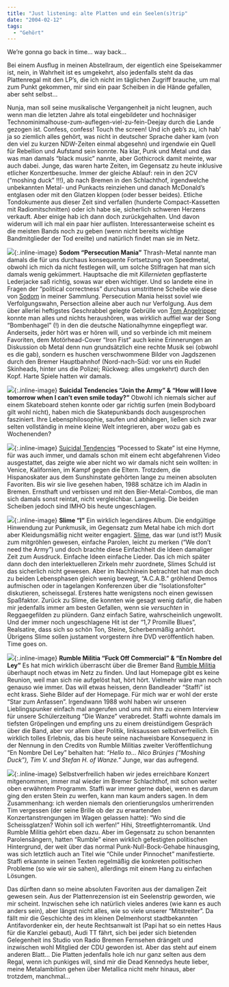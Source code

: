 ```yaml
---
title: "Just listening: alte Platten und ein Seelen(s)trip"
date: "2004-02-12"
tags:
  - "Gehört"
---
```


We’re gonna go back in time… way back…

Bei einem Ausflug in meinen Abstellraum, der eigentlich eine Speisekammer ist, nein, in Wahrheit ist es umgekehrt, also jedenfalls steht da das Plattenregal mit den LP’s, die ich nicht im täglichen Zugriff brauche, um mal zum Punkt gekommen, mir sind ein paar Scheiben in die Hände gefallen, aber seht selbst…

Nunja, man soll seine musikalische Vergangenheit ja nicht leugnen, auch wenn man die letzten Jahre als total eingebildeter und hochnäsiger Technominimalhouse-zum-auflegen-viel-zu-fein-Deejay durch die Lande gezogen ist. Confess, confess! Touch the screen! Und ich geb’s zu, ich hab’ ja so ziemlich alles gehört, was nicht in deutscher Sprache daher kam (von den viel zu kurzen NDW\-Zeiten einmal abgesehn) und irgendwie ein Quell für Rebellion und Aufstand sein konnte. Na klar, Punk und Metal und das was man damals “black music” nannte, aber Gothicrock damit meinte, war auch dabei. Junge, das waren harte Zeiten, im Gegensatz zu heute inklusive etlicher Konzertbesuche. Immer der gleiche Ablauf: rein in den 2CV (“moshing duck” !!!), ab nach Bremen in den Schlachthof, irgendwelche unbekannten Metal- und Punkacts reinziehen und danach McDonald’s entglasen oder mit den Glatzen kloppen (oder besser beides). Etliche Tondokumente aus dieser Zeit sind verfallen (hunderte Compact-Kassetten mit Radiomitschnitten) oder ich habe sie, sicherlich schweren Herzens verkauft. Aber einige hab ich dann doch zurückgehalten. Und davon widerum will ich mal ein paar hier auflisten. Interessanterweise scheint es die meisten Bands noch zu geben (wenn nicht bereits wichtige Bandmitglieder der Tod ereilte) und natürlich findet man sie im Netz.

![](/images/couchblog/sodom-150x150.jpg){:.inline-image}
**Sodom “Persecution Mania”** Thrash-Metal nannte man damals die für uns durchaus konsequente Fortsetzung von Speedmetal, obwohl ich mich da nicht festlegen will, um solche Stilfragen hat man sich damals wenig gekümmert. Hauptsache die mit _Killernieten_ gepflasterte Lederjacke saß richtig, sowas war eben wichtiger. Und so landete eine in Fragen der “political correctness” durchaus umstrittene Scheibe wie diese von [Sodom](http://sodomized.info/ "sodomized.info") in meiner Sammlung. Persecution Mania heisst soviel wie Verfolgungswahn, Persection alleine aber auch nur Verfolgung. Aus dem über allerlei heftigstes Geschrabbel gelegte Gebrülle von [Tom Angelripper](http://www.tom-angelripper.de/) konnte man alles und nichts heraushören, was wirklich auffiel war der Song “Bombenhagel” (!) in den die deutsche Nationalhymne eingepflegt war. Anderseits, jeder hört was er hören will, und so verbinde ich mit meinem Favoriten, dem Motörhead-Cover “Iron Fist” auch keine Erinnerungen an Diskussion ob Metal denn nun grundsätzlich eine rechte Musik sei (obwohl es die gab), sondern es huschen verschwommene Bilder von Jagdszenen durch den Bremer Hauptbahnhof (Nord-nach-Süd: vor uns ein Rudel Skinheads, hinter uns die Polizei; Rückweg: alles umgekehrt) durch den Kopf. Harte Spiele hatten wir damals.

![](/images/couchblog/suicidal-150x150.jpg){:.inline-image}
**Suicidal Tendencies “Join the Army” &amp; “How will I love tomorrow when I can’t even smile today?”** Obwohl ich niemals sicher auf einem Skateboard stehen konnte oder gar richtig surfen (mein Bodyboard gilt wohl nicht), haben mich die Skatepunkbands doch ausgesprochen fasziniert. Ihre Lebensphilosophie, saufen und abhängen, ließen sich zwar selten vollständig in meine kleine Welt integrieren, aber wozu gab es Wochenenden?

![](/images/couchblog/howwilli-150x150.jpg){:.inline-image}
[Suicidal Tendencies](http://www.suicidaltendencies.com/) “Pocessed to Skate” ist eine Hymne, für was auch immer, und damals schon mit einem echt abgefahrenen Video ausgestattet, das zeigte wie aber nicht wo wir damals nicht sein wollten: in Venice, Kalifornien, im Kampf gegen die Eltern. Trotzdem, die Hispanoskater aus dem Sunshinstate gehörten lange zu meinen absoluten Favoriten. Bis wir sie live gesehen haben, 1988 schätze ich im Aladin in Bremen. Ernsthaft und verbissen und mit den Bier-Metal-Combos, die man sich damals sonst reintat, nicht vergleichbar. Langweilig. Die beiden Scheiben jedoch sind IMHO bis heute ungeschlagen.

![](/images/couchblog/slime-150x150.jpg){:.inline-image}
**Slime “I”** Ein wirklich legendäres Album. Die endgültige Hinwendung zur Punkmusik, im Gegensatz zum Metal habe ich mich dort aber Kleidungsmäßig nicht weiter engagiert. [Slime](http://www.slime.de/), das war (und ist?) Musik zum mitgröhlen gewesen, einfache Parolen, leicht zu merken (“We don’t need the Army”) und doch brachte diese Einfachheit die Ideen damaliger Zeit zum Ausdruck. Einfache Ideen einfache Lieder. Das ich mich später dann doch den interlektuelleren Zirkeln mehr zuordnete, Slimes Schuld ist das sicherlich nicht gewesen. Aber im Nachhinein betrachtet hat man doch zu beiden Lebensphasen gleich wenig bewegt, “A.C.A.B.” gröhlend Demos aufmischen oder in tagelangen Konferenzen über die “Isolationsfolter” diskutieren, scheissegal. Ersteres hatte wenigstens noch einen gewissen Spaßfaktor. Zurück zu Slime, die konnten wie gesagt wenig dafür, die haben mir jedenfalls immer am besten Gefallen, wenn sie _versuchten_ in Reggaegefilden zu plündern. Ganz einfach Satire, wahrscheinlich ungewollt. Und der immer noch ungeschlagene Hit ist der “1,7 Promille Blues”, Realsatire, dass sich so schön Ton, Steine, Scherbenmäßig anhört. Übrigens Slime sollen justament vorgestern ihre DVD veröffentlich haben. Time goes on.

![](/images/couchblog/rumble-150x150.jpg){:.inline-image}
**Rumble Militia “Fuck Off Commercial” &amp; “En Nombre del Ley”** Es hat mich wirklich überrascht über die Bremer Band [Rumble Militia](http://www.rumble-militia.com/) überhaupt noch etwas im Netz zu finden. Und laut Homepage gibt es keine Reunion, weil man sich nie aufgelöst hat, hört hört. Vielmehr wäre man noch genauso wie immer. Das will etwas heissen, denn Bandleader “Staffi” ist echt krass. Siehe Bilder auf der Homepage. Für mich war er wohl der erste “Star zum Anfassen”. Irgendwann 1988 wohl haben wir unseren Lieblingspunker einfach mal angerufen und uns mit ihm zu einem Interview für unsere Schülerzeitung “Die Wanze” verabredet. Staffi wohnte damals im tiefsten Gröpelingen und empfing uns zu einem dreistündigem Gespräch über die Band, aber vor allem über Politik, linksaussen selbstverfreilich. Ein wirklich tolles Erlebnis, das bis heute seine nachweisbare Konsequenz in der Nennung in den Credits von Rumble Militias zweiter Veröffentlichung “En Nombre Del Ley” behalten hat: _“Hello to… Nico Brünjes (“Moshing Duck”), Tim V. und Stefan H. of Wanze.”_ Junge, war das aufregend.

![](/images/couchblog/ennombre-150x150.jpg){:.inline-image}
Selbstverfreilich haben wir jedes erreichbare Konzert mitgenommen, immer mal wieder im Bremer Schlachthof, mit schon weiter oben erwähntem Programm. Staffi war immer gerne dabei, wenn es darum ging den ersten Stein zu werfen, kann man kaum anders sagen. In dem Zusammenhang: ich werden niemals den orientierungslos umherirrenden Tim vergessen (der seine Brille ob der zu erwartenden Konzertanstrengungen im Wagen gelassen hatte): “Wo sind die Scheissglatzen? Wohin soll ich werfen!” Hihi, Streetfighterromantik. Und Rumble Militia gehört eben dazu. Aber im Gegensatz zu schon benannten Parolensängern, hatten “Rumble” einen wirklich gefestigten politischen Hintergrund, der weit über das normal Punk-Null-Bock-Gehabe hinausging, was sich letztlich auch an Titel wie “Chile under Pinnochet” manifestierte. Staffi erkannte in seinen Texten regelmäßig die konkreten politischen Probleme (so wie wir sie sahen), allerdings mit einem Hang zu einfachen Lösungen.

Das dürften dann so meine absoluten Favoriten aus der damaligen Zeit gewesen sein. Aus der Plattenrezension ist ein Seelenstrip geworden, wie mir scheint. Inzwischen sehe ich natürlich vieles anderes (wie kann es auch anders sein), aber längst nicht alles, wie so viele unserer “Mitstreiter”. Da fällt mir die Geschichte des im kleinen Delmenhorst stadtbekannten Antifavordenker ein, der heute Rechtsanwalt ist (Papi hat so ein nettes Haus für die Kanzlei gebaut), Audi TT fährt, sich bei jeder sich bietenden Gelegenheit ins Studio von Radio Bremen Fernsehen drängelt und inzwischen wohl Mitglied der CDU geworden ist. Aber das steht auf einem anderen Blatt… Die Platten jedenfalls hole ich nur ganz selten aus dem Regal, wenn ich punkiges will, sind mir die Dead Kennedys heute lieber, meine Metalambition gehen über Metallica nicht mehr hinaus, aber trotzdem, manchmal…

